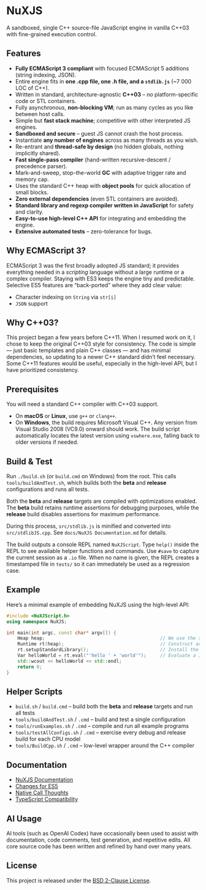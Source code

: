 # NuXJS
A sandboxed, single C++ source-file JavaScript engine in vanilla C++03 with fine-grained execution control.

## Features

- **Fully ECMAScript 3 compliant** with focused ECMAScript 5 additions (string indexing, JSON).  
- Entire engine fits in **one .cpp file, one .h file, and a `stdlib.js`** (~7 000 LOC of C++).  
- Written in standard, architecture-agnostic **C++03** – *no* platform-specific code or STL containers.  
- Fully asynchronous, **non-blocking VM**; run as many cycles as you like between host calls.  
- Simple but **fast stack machine**; competitive with other interpreted JS engines.  
- **Sandboxed and secure** – guest JS cannot crash the host process.  
- Instantiate **any number of engines** across as many threads as you wish.  
- Re-entrant and **thread-safe by design** (no hidden globals, nothing implicitly shared).  
- **Fast single-pass compiler** (hand-written recursive-descent / precedence parser).  
- Mark-and-sweep, stop-the-world **GC** with adaptive trigger rate and memory cap.  
- Uses the standard C++ heap with **object pools** for quick allocation of small blocks.  
- **Zero external dependencies** (even STL containers are avoided).
- **Standard library and regexp compiler written in JavaScript** for safety and clarity.
- **Easy-to-use high-level C++ API** for integrating and embedding the engine.
- **Extensive automated tests** – zero-tolerance for bugs.

## Why ECMAScript 3?

ECMAScript 3 was the first broadly adopted JS standard; it provides everything needed in a *scripting* language without a large runtime or a complex compiler. Staying with ES3 keeps the engine tiny and predictable. Selective ES5 features are “back-ported” where they add clear value:

- Character indexing on `String` via `str[i]`
- `JSON` support

## Why C++03?

This project began a few years before C++11. When I resumed work on it, I chose to keep the original C++03 style for consistency. The code is simple — just basic templates and plain C++ classes — and has minimal dependencies, so updating to a newer C++ standard didn’t feel necessary. Some C++11 features would be useful, especially in the high-level API, but I have prioritized consistency.

## Prerequisites

You will need a standard C++ compiler with C++03 support.

- On **macOS** or **Linux**, use `g++` or `clang++`.
- On **Windows**, the build requires Microsoft Visual C++. Any version from Visual Studio 2008 (VC9.0) onward should work. The build script automatically locates the latest version using `vswhere.exe`, falling back to older versions if needed.

## Build & Test

Run `./build.sh` (or `build.cmd` on Windows) from the root. This calls `tools/buildAndTest.sh`, which builds both the **beta** and **release** configurations and runs all tests.

Both the **beta** and **release** targets are compiled with optimizations enabled. The **beta** build retains runtime assertions for debugging purposes, while the **release** build disables assertions for maximum performance.

During this process, `src/stdlib.js` is minified and converted into `src/stdlibJS.cpp`. See `docs/NuXJS Documentation.md` for details.

The build outputs a console REPL named `NuXJScript`. Type `help()` inside the REPL to
see available helper functions and commands. Use `#save` to capture the current session
as a `.io` file. When no name is given, the REPL creates a timestamped file in
`tests/` so it can immediately be used as a regression case.

## Example

Here’s a minimal example of embedding NuXJS using the high-level API:

```cpp
#include <NuXJScript.h>
using namespace NuXJS;

int main(int argc, const char* argv[]) {
    Heap heap;                                          // We use the standard heap.
    Runtime rt(heap);                                   // Construct an empty engine.
    rt.setupStandardLibrary();                          // Install the ES3 standard library.
    Var helloWorld = rt.eval("'hello ' + 'world'");     // Evaluate a JS expression.
    std::wcout << helloWorld << std::endl;
    return 0;
}
```

## Helper Scripts

- `build.sh` / `build.cmd` – build both the **beta** and **release** targets and run all tests
- `tools/buildAndTest.sh` / `.cmd` – build and test a single configuration
- `tools/runExamples.sh` / `.cmd` – compile and run all example programs
- `tools/testAllConfigs.sh` / `.cmd` – exercise every debug and release build for each CPU model
- `tools/BuildCpp.sh` / `.cmd` – low-level wrapper around the C++ compiler

 ## Documentation

- [NuXJS Documentation](docs/NuXJS%20Documentation.md)
- [Changes for ES5](docs/ChangesForES5.txt)
- [Native Call Thoughts](docs/NativeCallThoughts.txt)
- [TypeScript Compatibility](docs/TypeScript%20Compatibility.md)

## AI Usage

AI tools (such as OpenAI Codex) have occasionally been used to assist with documentation, code comments, test generation, and repetitive edits. All core source code has been written and refined by hand over many years.

## License

This project is released under the [BSD 2-Clause License](LICENSE).

